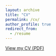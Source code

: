 ```yaml
---
layout: archive
title: "CV"
permalink: /cv/
author_profile: true
redirect_from:
  - /resume
---
```


[View my CV (PDF)](files/Helgeson_cv.pdf)